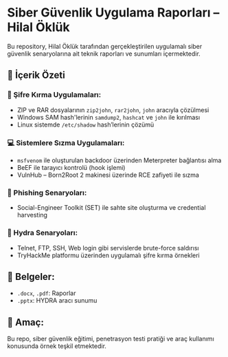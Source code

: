 # Siber Güvenlik Uygulama Raporları – Hilal Öklük

Bu repository, Hilal Öklük tarafından gerçekleştirilen uygulamalı siber güvenlik senaryolarına ait teknik raporları ve sunumları içermektedir.

## 📑 İçerik Özeti

### 🔐 Şifre Kırma Uygulamaları:
- ZIP ve RAR dosyalarının `zip2john`, `rar2john`, `john` aracıyla çözülmesi
- Windows SAM hash'lerinin `samdump2`, `hashcat` ve `john` ile kırılması
- Linux sistemde `/etc/shadow` hash’lerinin çözümü

### 💻 Sistemlere Sızma Uygulamaları:
- `msfvenom` ile oluşturulan backdoor üzerinden Meterpreter bağlantısı alma
- BeEF ile tarayıcı kontrolü (hook işlemi)
- VulnHub – Born2Root 2 makinesi üzerinde RCE zafiyeti ile sızma

### 🎣 Phishing Senaryoları:
- Social-Engineer Toolkit (SET) ile sahte site oluşturma ve credential harvesting

### 🧪 Hydra Senaryoları:
- Telnet, FTP, SSH, Web login gibi servislerde brute-force saldırısı
- TryHackMe platformu üzerinden uygulamalı şifre kırma örnekleri

## 📄 Belgeler:
- `.docx`, `.pdf`: Raporlar
- `.pptx`: HYDRA aracı sunumu

## 📌 Amaç:
Bu repo, siber güvenlik eğitimi, penetrasyon testi pratiği ve araç kullanımı konusunda örnek teşkil etmektedir.
